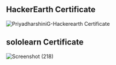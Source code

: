 ## HackerEarth Certificate

![PriyadharshiniG-Hackerearth Certificate](https://user-images.githubusercontent.com/79265271/154838163-980c13ad-68f2-404f-a6a3-db9b866648b5.png)

## sololearn  Certificate

![Screenshot (218)](https://user-images.githubusercontent.com/79265271/154838238-552ed474-8938-49e9-bd5d-b0878cfb2ae5.png)

